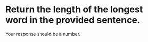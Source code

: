 # Return the length of the longest word in the provided sentence.

Your response should be a number.